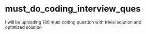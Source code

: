 # must_do_coding_interview_ques
I will be uploading 180 must coding question with trivial solution and optimized solution
